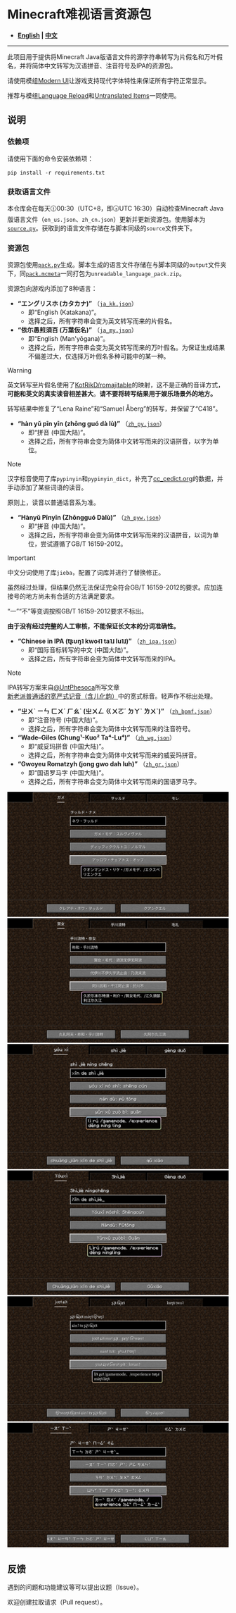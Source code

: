# Minecraft难视语言资源包

- **[English](README_en.md) | [中文](README.md)**

----

此项目用于提供将Minecraft Java版语言文件的源字符串转写为片假名和万叶假名，并将简体中文转写为汉语拼音、注音符号及IPA的资源包。

请使用模组[Modern UI](https://modrinth.com/mod/modern-ui)让游戏支持现代字体特性来保证所有字符正常显示。

推荐与模组[Language Reload](https://modrinth.com/mod/language-reload)和[Untranslated Items](https://www.curseforge.com/minecraft/mc-mods/untranslated-items)一同使用。

## 说明

### 依赖项

请使用下面的命令安装依赖项：

``` shell
pip install -r requirements.txt
```

### 获取语言文件

本仓库会在每天🕧00:30（UTC+8，即🕟UTC 16:30）自动检查Minecraft Java版语言文件（`en_us.json`、`zh_cn.json`）更新并更新资源包。使用脚本为[`source.py`](source.py)。获取到的语言文件存储在与脚本同级的`source`文件夹下。

### 资源包

资源包使用[`pack.py`](pack.py)生成。脚本生成的语言文件存储在与脚本同级的`output`文件夹下，同[`pack.mcmeta`](pack.mcmeta)一同打包为`unreadable_language_pack.zip`。

资源包向游戏内添加了8种语言：

- **“エングリスホ (カタカナ)”** （[`ja_kk.json`](output/ja_kk.json)）
  - 即“English (Katakana)”。
  - 选择之后，所有字符串会变为英文转写而来的片假名。
- **“依尓愚煎須百 (万葉仮名)”** （[`ja_my.json`](output/ja_my.json)）
  - 即“English (Man'yōgana)”。
  - 选择之后，所有字符串会变为英文转写而来的万叶假名。为保证生成结果不偏差过大，仅选择万叶假名多种可能中的某一种。

> [!WARNING]
> 英文转写至片假名使用了[KotRikD/romajitable](https://github.com/KotRikD/romajitable)的映射，这不是正确的音译方式，**可能和英文的真实读音相差甚大**。**请不要将转写结果用于娱乐场景外的地方。**
>
> 转写结果中修复了“Lena Raine”和“Samuel Åberg”的转写，并保留了“C418”。

- **“hàn yǔ pīn yīn (zhōng guó dà lù)”** （[`zh_py.json`](output/zh_py.json)）
  - 即“拼音 (中国大陆)”。
  - 选择之后，所有字符串会变为简体中文转写而来的汉语拼音，以字为单位。

> [!NOTE]
> 汉字标音使用了库`pypinyin`和`pypinyin_dict`，补充了[cc_cedict.org](https://cc-cedict.org/)的数据，并手动添加了某些词语的读音。
>
> 原则上，读音以普通话音系为准。

- **“Hànyǔ Pīnyīn (Zhōngguó Dàlù)”** （[`zh_pyw.json`](output/zh_pyw.json)）
  - 即“拼音 (中国大陆)”。
  - 选择之后，所有字符串会变为简体中文转写而来的汉语拼音，以词为单位，尝试遵循了GB/T 16159-2012。

> [!IMPORTANT]
> 中文分词使用了库`jieba`，配置了词库并进行了替换修正。
>
> 虽然经过处理，但结果仍然无法保证完全符合GB/T 16159-2012的要求。应加连接号的地方尚未有合适的方法满足要求。
>
> “一”“不”等变调按照GB/T 16159-2012要求不标出。
>
> **由于没有经过完整的人工审核，不能保证长文本的分词准确性。**

- **“Chinese in IPA (t͡ʂʊŋ˥ kwo˧˥ ta˥˩ lu˥˩)”** （[`zh_ipa.json`](output/zh_ipa.json)）
  - 即“国际音标转写的中文 (中国大陆)”。
  - 选择之后，所有字符串会变为简体中文转写而来的IPA。

> [!NOTE]
> IPA转写方案来自[@UntPhesoca](https://www.zhihu.com/people/UntW)所写文章[新老派普通话的宽严式记音（含儿化韵）](https://zhuanlan.zhihu.com/p/38258415)中的宽式标音。轻声作不标出处理。

- **“ㄓㄨˋ ㄧㄣ ㄈㄨˊ ㄏㄠˋ (ㄓㄨㄥ ㄍㄨㄛˊ ㄉㄚˋ ㄌㄨˋ)”** （[`zh_bpmf.json`](output/zh_bpmf.json)）
  - 即“注音符号 (中国大陆)”。
  - 选择之后，所有字符串会变为简体中文转写而来的注音符号。
- **“Wade–Giles (Chung¹-Kuo² Ta⁴-Lu⁴)”** （[`zh_wg.json`](output/zh_wg.json)）
  - 即“威妥玛拼音 (中国大陆)”。
  - 选择之后，所有字符串会变为简体中文转写而来的威妥玛拼音。
- **“Gwoyeu Romatzyh (jong gwo dah luh)”** （[`zh_gr.json`](output/zh_gr.json)）
  - 即“国语罗马字 (中国大陆)”。
  - 选择之后，所有字符串会变为简体中文转写而来的国语罗马字。

![Sample](sample/sample_ja_kk.png)
![Sample](sample/sample_ja_my.png)
![Sample](sample/sample_zh_py.png)
![Sample](sample/sample_zh_pyw.png)
![Sample](sample/sample_zh_ipa.png)
![Sample](sample/sample_zh_bpmf.png)

## 反馈

遇到的问题和功能建议等可以提出议题（Issue）。

欢迎创建拉取请求（Pull request）。
